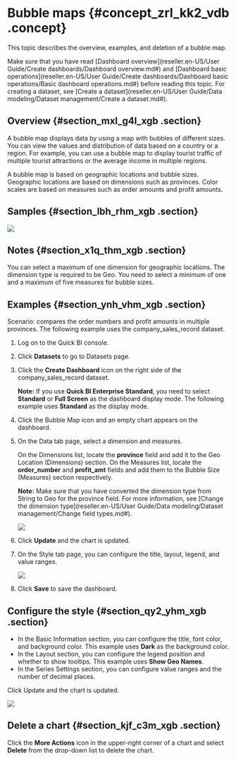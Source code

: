 # Bubble maps {#concept_zrl_kk2_vdb .concept}

This topic describes the overview, examples, and deletion of a bubble map.

Make sure that you have read [Dashboard overview](reseller.en-US/User Guide/Create dashboards/Dashboard overview.md#) and [Dashboard basic operations](reseller.en-US/User Guide/Create dashboards/Dashboard basic operations/Basic dashboard operations.md#) before reading this topic. For creating a dataset, see [Create a dataset](reseller.en-US/User Guide/Data modeling/Dataset management/Create a dataset.md#).

## Overview {#section_mxl_g4l_xgb .section}

A bubble map displays data by using a map with bubbles of different sizes. You can view the values and distribution of data based on a country or a region. For example, you can use a bubble map to display tourist traffic of multiple tourist attractions or the average income in multiple regions.

A bubble map is based on geographic locations and bubble sizes. Geographic locations are based on dimensions such as provinces. Color scales are based on measures such as order amounts and profit amounts.

## Samples {#section_lbh_rhm_xgb .section}

![](http://static-aliyun-doc.oss-cn-hangzhou.aliyuncs.com/assets/img/9129/15640461711715_en-US.png)

## Notes {#section_x1q_thm_xgb .section}

You can select a maximum of one dimension for geographic locations. The dimension type is required to be Geo. You need to select a minimum of one and a maximum of five measures for bubble sizes.

## Examples {#section_ynh_vhm_xgb .section}

Scenario: compares the order numbers and profit amounts in multiple provinces. The following example uses the company\_sales\_record dataset.

1.  Log on to the Quick BI console.
2.  Click **Datasets** to go to Datasets page.
3.  Click the **Create Dashboard** icon on the right side of the company\_sales\_record dataset.

    **Note:** If you use **Quick BI Enterprise Standard**, you need to select **Standard** or **Full Screen** as the dashboard display mode. The following example uses **Standard** as the display mode.

4.  Click the Bubble Map icon and an empty chart appears on the dashboard.
5.  On the Data tab page, select a dimension and measures.

    On the Dimensions list, locate the **province** field and add it to the Geo Location \(Dimensions\) section. On the Measures list, locate the **order\_number** and **profit\_amt** fields and add them to the Bubble Size \(Measures\) section respectively.

    **Note:** Make sure that you have converted the dimension type from String to Geo for the province field. For more information, see [Change the dimension type](reseller.en-US/User Guide/Data modeling/Dataset management/Change field types.md#).

    ![](http://static-aliyun-doc.oss-cn-hangzhou.aliyuncs.com/assets/img/9129/15640461711713_en-US.png)

6.  Click **Update** and the chart is updated.
7.  On the Style tab page, you can configure the title, layout, legend, and value ranges.

    ![](http://static-aliyun-doc.oss-cn-hangzhou.aliyuncs.com/assets/img/9129/15640461711714_en-US.png)

8.  Click **Save** to save the dashboard.

## Configure the style {#section_qy2_yhm_xgb .section}

-   In the Basic Information section, you can configure the title, font color, and background color. This example uses **Dark** as the background color.
-   In the Layout section, you can configure the legend position and whether to show tooltips. This example uses **Show Geo Names**.
-   In the Series Settings section, you can configure value ranges and the number of decimal places.

Click Update and the chart is updated.

![](http://static-aliyun-doc.oss-cn-hangzhou.aliyuncs.com/assets/img/9129/15640461711715_en-US.png)

## Delete a chart {#section_kjf_c3m_xgb .section}

Click the **More Actions** icon in the upper-right corner of a chart and select **Delete** from the drop-down list to delete the chart.

